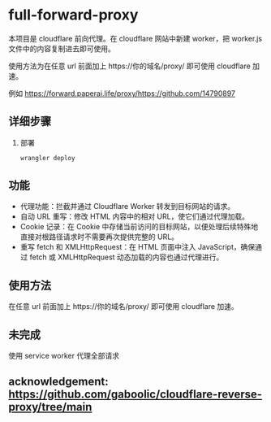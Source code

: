 # full-forward-proxy

本项目是 cloudflare 前向代理。在 cloudflare 网站中新建 worker，把 worker.js 文件中的内容复制进去即可使用。

使用方法为在任意 url 前面加上 https://你的域名/proxy/ 即可使用 cloudflare 加速。

例如 https://forward.paperai.life/proxy/https://github.com/14790897

## 详细步骤

<!-- 1. 创建 KV
   ```sh
   wrangler kv:namespace create full_forward
   wrangler kv:key put --binding=full_forward  "/" ./full-forward-html/index.html
   wrangler kv:key put --binding=full_forward  "/service-worker.js" ./full-forward-html/service-worker.js
   ``` -->
1. 部署
   ```sh
   wrangler deploy
   ```

## 功能

- 代理功能：拦截并通过 Cloudflare Worker 转发到目标网站的请求。
- 自动 URL 重写：修改 HTML 内容中的相对 URL，使它们通过代理加载。
- Cookie 记录：在 Cookie 中存储当前访问的目标网站，以便处理后续特殊地直接对根路径请求时不需要再次提供完整的 URL。
- 重写 fetch 和 XMLHttpRequest：在 HTML 页面中注入 JavaScript，确保通过 fetch 或 XMLHttpRequest 动态加载的内容也通过代理进行。

## 使用方法

在任意 url 前面加上 https://你的域名/proxy/ 即可使用 cloudflare 加速。

## 未完成

使用 service worker 代理全部请求

## acknowledgement: https://github.com/gaboolic/cloudflare-reverse-proxy/tree/main
